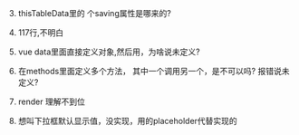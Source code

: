 

3. thisTableData里的 个saving属性是哪来的? 

4. 117行,不明白

5. vue data里面直接定义对象,然后用，为啥说未定义?

6. 在methods里面定义多个方法， 其中一个调用另一个，是不可以吗? 报错说未定义? 

7. render 理解不到位






1. 想叫下拉框默认显示值，没实现，用的placeholder代替实现的


